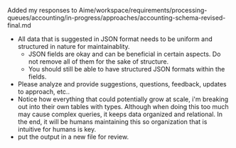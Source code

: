 Added my responses to Aime/workspace/requirements/processing-queues/accounting/in-progress/approaches/accounting-schema-revised-final.md
- All data that is suggested in JSON format needs to be uniform and structured in nature for maintainablity.
  - JSON fields are okay and can be beneficial in certain aspects. Do not remove all of them for the sake of structure.
  - You should still be able to have structured JSON formats within the fields.
- Please analyze and provide suggestions, questions, feedback, updates to approach, etc..
- Notice how everything that could potentially grow at scale, i'm breaking out into their own tables with types. Although when doing this too much may cause complex queries, it keeps data organized and relational. In the end, it will be humans maintaining this so organization that is intuitive for humans is key.
- put the output in a new file for review.